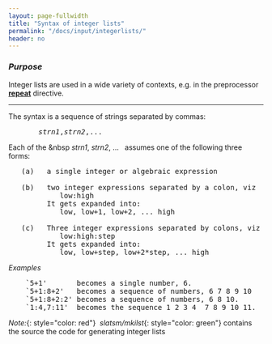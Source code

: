 ```yaml
---
layout: page-fullwidth
title: "Syntax of integer lists" 
permalink: "/docs/input/integerlists/"
header: no
---
```


### _Purpose_

Integer lists are used in a wide variety of contexts, e.g. in the preprocessor
[**repeat**](/docs/input/preprocessor/#looping-constructs) directive.

_____________________________________________________________


The syntax is a sequence of strings separated by commas:

<pre>
       <i>strn1</i>,<i>strn2</i>,...
</pre>

Each of the &nbsp <i>strn1</i>, <i>strn2</i>, ... &nbsp; assumes one of the following three forms:

<pre>
   (a)   a single integer or algebraic expression

   (b)   two integer expressions separated by a colon, viz
            low:high
         It gets expanded into:
            low, low+1, low+2, ... high

   (c)   Three integer expressions separated by colons, viz 
            low:high:step
         It gets expanded into:
            low, low+step, low+2*step, ... high
</pre>

_Examples_
<pre>
    `5+1'       becomes a single number, 6.
    `5+1:8+2'   becomes a sequence of numbers, 6 7 8 9 10
    `5+1:8+2:2' becomes a sequence of numbers, 6 8 10.
    `1:4,7:11'  becomes the sequence 1 2 3 4  7 8 9 10 11.
</pre>


_Note:_{: style="color: red"}&nbsp; _slatsm/mkilst_{: style="color: green"}
contains the source the code for generating integer lists

